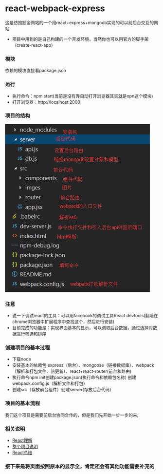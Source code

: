 # react-webpack-express
这是仿照掘金网站的一个用react+express+mongodb实现的可以前后台交互的网站
* 项目中用到的是自己构建的一个开发环境，当然你也可以用官方的脚手架（create-react-app）
### 模块 
依赖的模块直接看package.json
### 运行 
* 执行命令：npm start(当前是没有弄自动打开浏览器其实就是opn这个模块)
* 打开浏览器：http://localhost:2000
### 项目的结构

![maze](https://github.com/GainLoss/react-webpack-express/blob/master/src/imges/jiegou.png) 

### 注意
* 说一下调试react的工具：可以用facebook的调试工具React devtools(翻墙在chrome浏览器中扩展程序中查找这个，然后进行安装)
* 目前完成的功能是：实现界面基本的显示，可以调取后台数据，通过选择对数据进行筛选和排序
### 创建项目的基本过程
* 下载node
* 安装基本的依赖包 express（后台）、mongoose（链接数据库）、webpack（解析和打包文件、热更新）、react+react-router(前台和路由)
* 执行命令npm init创建package.json(执行命令和依赖包名称) 创建webpack.config.js（解析文件和打包）
* 创建src（存放前台组件）创建server(存放后台代码)
### 项目的基本流程
我们这个项目是需要前后台协同合作的，但是我们先开始一步一步的来;
### 相关说明
* [React理解](http://www.cnblogs.com/GainLoss/p/7692315.html)
* [整个项目说明](http://www.cnblogs.com/GainLoss/p/7753154.html) 
* [React总结](http://www.cnblogs.com/GainLoss/p/7692315.html) 
### 接下来是将页面按照原本的显示全，肯定还会有其他功能需要补充的


